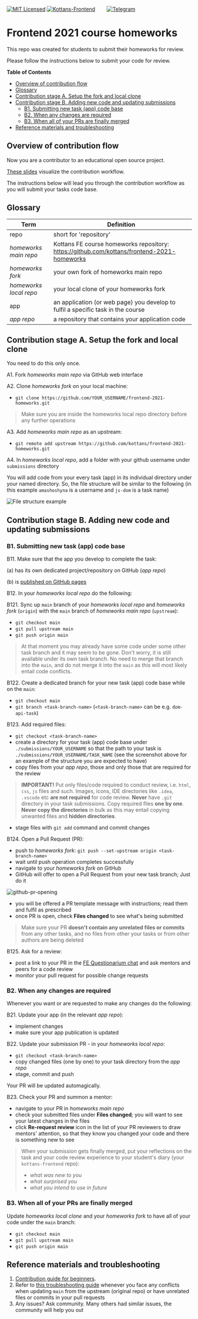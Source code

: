 [![MIT Licensed][icon-mit]][license]
[![Kottans-Frontend][icon-kottans]][kottans-frontend]
&nbsp;&nbsp;&nbsp;&nbsp;&nbsp;&nbsp;
[![Telegram][icon-chat]][chat]

# Frontend 2021 course homeworks

This repo was created for students to submit their homeworks for review.

Please follow the instructions below to submit your code for review.

<!-- START doctoc generated TOC please keep comment here to allow auto update -->
<!-- DON'T EDIT THIS SECTION, INSTEAD RE-RUN doctoc TO UPDATE -->
**Table of Contents**

- [Overview of contribution flow](#overview-of-contribution-flow)
- [Glossary](#glossary)
- [Contribution stage A. Setup the fork and local clone](#contribution-stage-a-setup-the-fork-and-local-clone)
- [Contribution stage B. Adding new code and updating submissions](#contribution-stage-b-adding-new-code-and-updating-submissions)
  - [B1. Submitting new task (app) code base](#b1-submitting-new-task-app-code-base)
  - [B2. When any changes are required](#b2-when-any-changes-are-required)
  - [B3. When all of your PRs are finally merged](#b3-when-all-of-your-prs-are-finally-merged)
- [Reference materials and troubleshooting](#reference-materials-and-troubleshooting)

<!-- END doctoc generated TOC please keep comment here to allow auto update -->
<!-- *generated with [DocToc](https://github.com/thlorenz/doctoc)* -->

## Overview of contribution flow

Now you are a contributor to an educational open source project.

[These slides](https://docs.google.com/presentation/d/13dati5gvA5f_hQFgxJPhPicjF5CRKu1e75RSsahmEaU/edit#slide=id.g58afea5148_0_0)
visualize the contribution workflow.

The instructions below will lead you through the contribution workflow
as you will submit your tasks code base.

## Glossary

Term | Definition
---  | ---
repo                   | short for 'repository'
_homeworks main repo_  | Kottans FE course homeworks repository: https://github.com/kottans/frontend-2021-homeworks
_homeworks fork_       | your own fork of homeworks main repo
_homeworks local repo_ | your local clone of your homeworks fork
app                    | an application (or web page) you develop to fulfil a specific task in the course
_app repo_             | a repository that contains your application code

## Contribution stage A. Setup the fork and local clone

You need to do this only once.

A1. Fork _homeworks main repo_ via GitHub web interface

A2. Clone _homeworks fork_ on your local machine:
   - `git clone https://github.com/YOUR_USERNAME/frontend-2021-homeworks.git`

> Make sure you are inside the homeworks local repo directory before any further operations  

A3. Add _homeworks main repo_ as an upstream:
   - `git remote add upstream https://github.com/kottans/frontend-2021-homeworks.git`

A4. In _homeworks local repo_, add a folder with your github username under `submissions` directory

You will add code from your every task (app) in its individual directory under
your named directory. So, the file structure will be similar to the following
(in this example `amashoshyna` is a username and `js-dom` is a task name)

![File structure example](img/file-structure.png)

## Contribution stage B. Adding new code and updating submissions 

### B1. Submitting new task (app) code base

B11. Make sure that the app you develop to complete the task:

(a) has its own dedicated project/repository on GitHub (_app repo_)

(b) is [published on GitHub pages](./publish-your-app.md)

B12. In your _homeworks local repo_ do the following:

B121. Sync up `main` branch of your _homeworks local repo_ and _homeworks fork_ (`origin`)
with the `main` branch of _homeworks main repo_ (`upstream`):
 - `git checkout main`
 - `git pull upstream main`
 - `git push origin main`
  
> At that moment you may already have some code under some other task branch
> and it may seem to be gone. Don't worry, it is still available under
> its own task branch. No need to merge that branch into the `main`,
> and do not merge it into the `main` as this will most likely entail code conflicts.  

B122. Create a dedicated branch for your new task (app) code base while on the `main`:
  - `git checkout main`
  - `git branch <task-branch-name>` (`<task-branch-name>` can be e.g. `dom-api-task`)
   
B123. Add required files:
 - `git checkout <task-branch-name>`
 - create a directory for your task (app) code base under `./submissions/YOUR_USERNAME` so
   that the path to your task is `./submissions/YOUR_USERNAME/TASK_NAME`
   (see the screenshot above for an example of the structure you are expected to have)
 - copy files from your _app repo_, those and only those that are required for the review

> **IMPORTANT!** Put only files/code required to conduct review, i.e. `html`, `css`, `js` files and such.
> Images, icons, IDE directories like `.idea`, `.vscode` etc **are not required** for code review.
> **Never** have `.git` directory in your task submissions.
> Copy required files **one by one**. **Never copy the directories** in bulk as this may entail
> copying unwanted files and **hidden directories**.

 - stage files with `git add` command and commit changes

B124. Open a Pull Request (PR):
 - push to _homeworks fork_: `git push --set-upstream origin <task-branch-name>`
 - wait until push operation completes successfully
 - navigate to your _homeworks fork_ on GitHub
 - GitHub will offer to open a Pull Request from your new task branch; Just do it

![github-pr-opening](./img/github-pr-opening.png)
 
 - you will be offered a PR template message with instructions; read them and fulfil as prescribed
 - once PR is open, check **Files changed** to see what's being submitted
   
> Make sure your PR **doesn't contain any unrelated files or commits** from any other tasks,
> and no files from other your tasks or from other authors are being deleted

B125. Ask for a review:
 - post a link to your PR in the
   [FE Questionarium chat](https://t.me/joinchat/DmX0JAl-mh5W0jrWli8Ycw)
   and ask mentors and peers for a code review
 - monitor your pull request for possible change requests
 
### B2. When any changes are required

Whenever you want or are requested to make any changes do the following:

B21. Update your app (in the relevant _app repo_):
 - implement changes
 - make sure your app publication is updated

B22. Update your submission PR - in your _homeworks local repo_:
 - `git checkout <task-branch-name>`
 - copy changed files (one by one) to your task directory from the _app repo_
 - stage, commit and push

Your PR will be updated automagically.

B23. Check your PR and summon a mentor:
 - navigate to your PR in _homeworks main repo_
 - check your submitted files under **Files changed**;
   you will want to see your latest changes in the files
 - click **Re-request review** icon in the list of your PR reviewers
   to draw mentors' attention, so that they know you changed
   your code and there is something new to see

> When your submission gets finally merged, put your reflections on the task
> and your code review experience to your student's diary (your `kottans-frontend` repo):
>  - _what was new to you_
>  - _what surprised you_
>  - _what you intend to use in future_

### B3. When all of your PRs are finally merged

Update _homeworks local clone_ and your _homeworks fork_ to have all of your code
under the `main` branch:
 - `git checkout main`
 - `git pull upstream main`
 - `git push origin main` 

## Reference materials and troubleshooting

1. [Contribution guide for beginners](https://gist.github.com/OleksiyRudenko/236c3046fbba028e0555fa847dae7001).
1. Refer to [this troubleshooting guide](https://gist.github.com/OleksiyRudenko/8b3ddb664308de0634b53c525e551d8b)
   whenever you face any conflicts when updating `main` from the upstream (original repo)
   or have unrelated files or commits in your pull requests
1. Any issues? Ask community. Many others had similar issues, the community will help you out

[icon-mit]: https://img.shields.io/badge/license-MIT-blue.svg
[license]: https://github.com/OleksiyRudenko/a-tiny-JS-world/blob/master/LICENSE.md
[icon-chat]: https://img.shields.io/badge/chat-on%20telegram-blue.svg
[icon-kottans]: https://img.shields.io/badge/%3D(%5E.%5E)%3D-frontend-yellow.svg
[kottans-frontend]: https://github.com/kottans/frontend
[chat]: https://t.me/joinchat/DmX0JAl-mh5W0jrWli8Ycw
